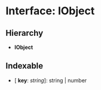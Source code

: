# Interface: IObject

## Hierarchy

* **IObject**

## Indexable

* \[ **key**: *string*\]: string | number

